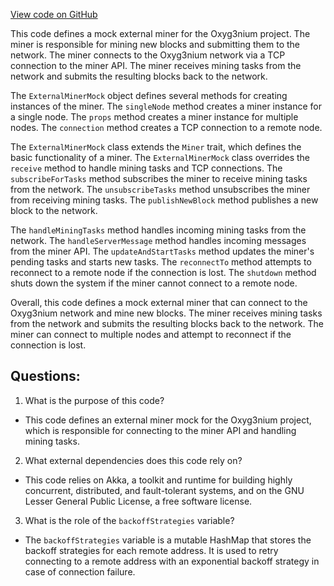 [View code on GitHub](https://github.com/alephium/alephium/flow/src/main/scala/org/alephium/flow/mining/ExternalMinerMock.scala)

This code defines a mock external miner for the Oxyg3nium project. The miner is responsible for mining new blocks and submitting them to the network. The miner connects to the Oxyg3nium network via a TCP connection to the miner API. The miner receives mining tasks from the network and submits the resulting blocks back to the network.

The `ExternalMinerMock` object defines several methods for creating instances of the miner. The `singleNode` method creates a miner instance for a single node. The `props` method creates a miner instance for multiple nodes. The `connection` method creates a TCP connection to a remote node.

The `ExternalMinerMock` class extends the `Miner` trait, which defines the basic functionality of a miner. The `ExternalMinerMock` class overrides the `receive` method to handle mining tasks and TCP connections. The `subscribeForTasks` method subscribes the miner to receive mining tasks from the network. The `unsubscribeTasks` method unsubscribes the miner from receiving mining tasks. The `publishNewBlock` method publishes a new block to the network.

The `handleMiningTasks` method handles incoming mining tasks from the network. The `handleServerMessage` method handles incoming messages from the miner API. The `updateAndStartTasks` method updates the miner's pending tasks and starts new tasks. The `reconnectTo` method attempts to reconnect to a remote node if the connection is lost. The `shutdown` method shuts down the system if the miner cannot connect to a remote node.

Overall, this code defines a mock external miner that can connect to the Oxyg3nium network and mine new blocks. The miner receives mining tasks from the network and submits the resulting blocks back to the network. The miner can connect to multiple nodes and attempt to reconnect if the connection is lost.
## Questions: 
 1. What is the purpose of this code?
- This code defines an external miner mock for the Oxyg3nium project, which is responsible for connecting to the miner API and handling mining tasks.

2. What external dependencies does this code rely on?
- This code relies on Akka, a toolkit and runtime for building highly concurrent, distributed, and fault-tolerant systems, and on the GNU Lesser General Public License, a free software license.

3. What is the role of the `backoffStrategies` variable?
- The `backoffStrategies` variable is a mutable HashMap that stores the backoff strategies for each remote address. It is used to retry connecting to a remote address with an exponential backoff strategy in case of connection failure.